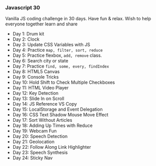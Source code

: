 ### Javascript 30

Vanilla JS coding challenge in 30 days.
Have fun & relax.
Wish to help everyone together learn and share

- Day 1: Drum kit
- Day 2: Clock
- Day 3: Update CSS Variables with JS
- Day 4: Practice ```map, filter, sort, reduce```
- Day 5: Practice flexbox, ```add, remove``` class.
- Day 6: Search city or state
- Day 7: Practice ```find, some, every, findIndex```
- Day 8: HTML5 Canvas
- Day 9: Console Tricks
- Day 10: Hold Shift to Check Multiple Checkboxes
- Day 11: HTML Video Player
- Day 12: Key Detection
- Day 13: Slide In on Scroll
- Day 14: JS Reference VS Copy
- Day 15: LocalStorage and Event Delegation
- Day 16: CSS Text Shadow Mouse Move Effect
- Day 17: Sort Without Articles
- Day 18: Adding Up Times with Reduce
- Day 19: Webcam Fun
- Day 20: Speech Detection
- Day 21: Geolocation
- Day 22: Follow Along Link Highlighter
- Day 23: Speech Synthesis
- Day 24: Sticky Nav
